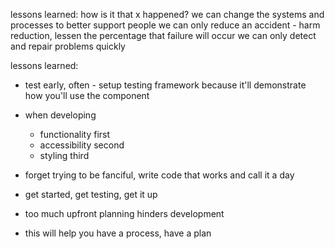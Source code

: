 lessons learned:
how is it that x happened?
we can change the systems and processes to better support people
we can only reduce an accident - harm reduction, lessen the percentage that failure will occur
we can only detect and repair problems quickly

lessons learned:

- test early, often - setup testing framework because it'll demonstrate how you'll use the component
- when developing
  - functionality first
  - accessibility second
  - styling third
- forget trying to be fanciful, write code that works and call it a day

- get started, get testing, get it up
- too much upfront planning hinders development
- this will help you have a process, have a plan
